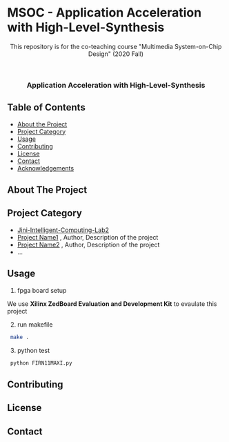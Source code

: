 # MSOC - Application Acceleration with High-Level-Synthesis 
<p align="center">
This repository is for the co-teaching course "Multimedia System-on-Chip Design" (2020 Fall)
</p>


<!-- PROJECT LOGO -->
<br />
<p align="center">

  <h3 align="center">Application Acceleration with High-Level-Synthesis </h3>
  
</p>



<!-- TABLE OF CONTENTS -->
## Table of Contents

* [About the Project](#about-the-project)
* [Project Category](#project-category)
* [Usage](#usage)
* [Contributing](#contributing)
* [License](#license)
* [Contact](#contact)
* [Acknowledgements](#acknowledgements)



<!-- ABOUT THE PROJECT -->
## About The Project




## Project Category
* [Jini-Intelligent-Computing-Lab2](https://github.com/mediaic/Jini-Intelligent-Computing-Lab2/)
* [Project Name1](https://github.com/mediaic/Jini-Intelligent-Computing-Lab2/) , Author, Description of the project
* [Project Name2](https://github.com/mediaic/Jini-Intelligent-Computing-Lab2/) , Author, Description of the project
* ...

<!-- USAGE EXAMPLES -->
## Usage
1. fpga board setup

We use **Xilinx ZedBoard Evaluation and Development Kit** to evaulate this project

2. run makefile
```sh
 make .
```
3. python test
```sh
 python FIRN11MAXI.py
```


<!-- CONTRIBUTING -->
## Contributing



<!-- LICENSE -->
## License



<!-- CONTACT -->
## Contact



